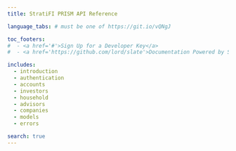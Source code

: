```yaml
---
title: StratiFI PRISM API Reference

language_tabs: # must be one of https://git.io/vQNgJ

toc_footers:
#  - <a href='#'>Sign Up for a Developer Key</a>
#  - <a href='https://github.com/lord/slate'>Documentation Powered by Slate</a>

includes:
  - introduction
  - authentication
  - accounts
  - investors
  - household
  - advisors
  - companies
  - models
  - errors

search: true
---
```

